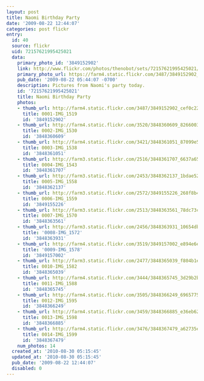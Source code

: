 ```yaml
---
layout: post
title: Naomi Birthday Party
date: '2009-08-22 12:44:07'
categories: post flickr
entry:
  id: 40
  source: flickr
  uid: 72157621995425021
  data:
    primary_photo_id: '3849152902'
    link: http://www.flickr.com/photos/thenobot/sets/72157621995425021/
    primary_photo_url: https://farm4.static.flickr.com/3487/3849152902_cef0c22422_m.jpg
    pub_date: '2009-08-22 05:44:07 -0700'
    description: Pictures from Naomi's party today.
    id: '72157621995425021'
    title: Naomi Birthday Party
    photos:
    - thumb_url: http://farm4.static.flickr.com/3487/3849152902_cef0c22422_s.jpg
      title: 0001-IMG_1519
      id: '3849152902'
    - thumb_url: http://farm4.static.flickr.com/3520/3848360609_8266003fce_s.jpg
      title: 0002-IMG_1530
      id: '3848360609'
    - thumb_url: http://farm4.static.flickr.com/3421/3848361051_87099e54d6_s.jpg
      title: 0003-IMG_1538
      id: '3848361051'
    - thumb_url: http://farm3.static.flickr.com/2516/3848361707_6637a6502c_s.jpg
      title: 0004-IMG_1543
      id: '3848361707'
    - thumb_url: http://farm3.static.flickr.com/2453/3848362137_1bdae52a97_s.jpg
      title: 0005-IMG_1558
      id: '3848362137'
    - thumb_url: http://farm3.static.flickr.com/2572/3849155226_268f8b46c7_s.jpg
      title: 0006-IMG_1559
      id: '3849155226'
    - thumb_url: http://farm3.static.flickr.com/2513/3848363561_78dc73c206_s.jpg
      title: 0007-IMG_1570
      id: '3848363561'
    - thumb_url: http://farm3.static.flickr.com/2456/3848363931_10654db653_s.jpg
      title: '0008-IMG_1572'
      id: '3848363931'
    - thumb_url: http://farm4.static.flickr.com/3519/3849157002_e894e6e695_s.jpg
      title: '0009-IMG_1578'
      id: '3849157002'
    - thumb_url: http://farm3.static.flickr.com/2477/3848365039_f804b1e530_s.jpg
      title: 0010-IMG_1582
      id: '3848365039'
    - thumb_url: http://farm4.static.flickr.com/3444/3848365745_3d29b2baf8_s.jpg
      title: 0011-IMG_1588
      id: '3848365745'
    - thumb_url: http://farm4.static.flickr.com/3505/3848366249_6965775f37_s.jpg
      title: 0012-IMG_1595
      id: '3848366249'
    - thumb_url: http://farm4.static.flickr.com/3459/3848366885_e36eb6239b_s.jpg
      title: 0013-IMG_1598
      id: '3848366885'
    - thumb_url: http://farm4.static.flickr.com/3476/3848367479_a62735e5bb_s.jpg
      title: 0014-IMG_1599
      id: '3848367479'
    num_photos: 14
  created_at: '2010-08-30 05:15:45'
  updated_at: '2010-08-30 05:15:45'
  pub_date: '2009-08-22 12:44:07'
  disabled: 0
---
```

